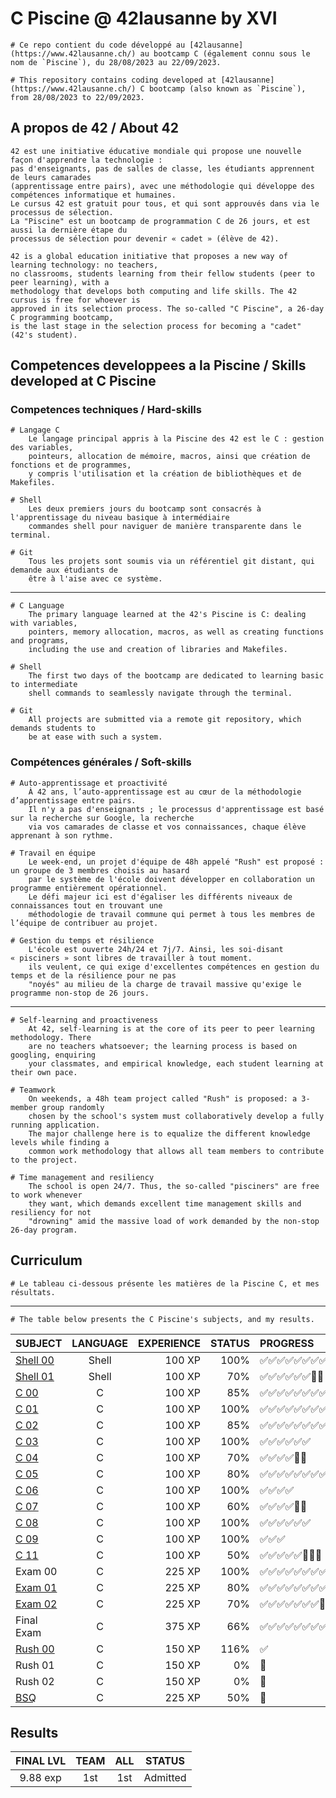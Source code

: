 # C Piscine @ 42lausanne by XVI

	# Ce repo contient du code développé au [42lausanne](https://www.42lausanne.ch/) au bootcamp C (également connu sous le nom de `Piscine`), du 28/08/2023 au 22/09/2023.
	
	# This repository contains coding developed at [42lausanne](https://www.42lausanne.ch/) C bootcamp (also known as `Piscine`), from 28/08/2023 to 22/09/2023.

## A propos de 42 / About 42

	42 est une initiative éducative mondiale qui propose une nouvelle façon d'apprendre la technologie :
	pas d'enseignants, pas de salles de classe, les étudiants apprennent de leurs camarades
	(apprentissage entre pairs), avec une méthodologie qui développe des compétences informatique et humaines.
	Le cursus 42 est gratuit pour tous, et qui sont approuvés dans via le processus de sélection.
	La "Piscine" est un bootcamp de programmation C de 26 jours, et est aussi la dernière étape du
	processus de sélection pour devenir « cadet » (élève de 42).

	42 is a global education initiative that proposes a new way of learning technology: no teachers,
	no classrooms, students learning from their fellow students (peer to peer learning), with a
	methodology that develops both computing and life skills. The 42 cursus is free for whoever is
	approved in its selection process. The so-called "C Piscine", a 26-day C programming bootcamp,
	is the last stage in the selection process for becoming a "cadet" (42's student). 

## Competences developpees a la Piscine / Skills developed at C Piscine

### Competences techniques / Hard-skills

	# Langage C
		Le langage principal appris à la Piscine des 42 est le C : gestion des variables,
		pointeurs, allocation de mémoire, macros, ainsi que création de fonctions et de programmes,
		y compris l'utilisation et la création de bibliothèques et de Makefiles.

	# Shell
		Les deux premiers jours du bootcamp sont consacrés à l'apprentissage du niveau basique à intermédiaire
		commandes shell pour naviguer de manière transparente dans le terminal.

	# Git
		Tous les projets sont soumis via un référentiel git distant, qui demande aux étudiants de
		être à l'aise avec ce système.
----------------------------------------------------------------------------------------------------------------------------------

	# C Language
		The primary language learned at the 42's Piscine is C: dealing with variables,
		pointers, memory allocation, macros, as well as creating functions and programs,
		including the use and creation of libraries and Makefiles.

	# Shell
		The first two days of the bootcamp are dedicated to learning basic to intermediate
		shell commands to seamlessly navigate through the terminal.

	# Git
		All projects are submitted via a remote git repository, which demands students to
		be at ease with such a system.

### Compétences générales / Soft-skills

	# Auto-apprentissage et proactivité
		À 42 ans, l’auto-apprentissage est au cœur de la méthodologie d’apprentissage entre pairs.
		Il n'y a pas d'enseignants ; le processus d'apprentissage est basé sur la recherche sur Google, la recherche
		via vos camarades de classe et vos connaissances, chaque élève apprenant à son rythme.

	# Travail en équipe
		Le week-end, un projet d'équipe de 48h appelé "Rush" est proposé : un groupe de 3 membres choisis au hasard
		par le système de l'école doivent développer en collaboration un programme entièrement opérationnel.
		Le défi majeur ici est d'égaliser les différents niveaux de connaissances tout en trouvant une
		méthodologie de travail commune qui permet à tous les membres de l’équipe de contribuer au projet.

	# Gestion du temps et résilience
		L'école est ouverte 24h/24 et 7j/7. Ainsi, les soi-disant « pisciners » sont libres de travailler à tout moment.
		ils veulent, ce qui exige d'excellentes compétences en gestion du temps et de la résilience pour ne pas
		"noyés" au milieu de la charge de travail massive qu'exige le programme non-stop de 26 jours.	

----------------------------------------------------------------------------------------------------------------------------------

	# Self-learning and proactiveness
		At 42, self-learning is at the core of its peer to peer learning methodology. There
		are no teachers whatsoever; the learning process is based on googling, enquiring
		your classmates, and empirical knowledge, each student learning at their own pace.

	# Teamwork
		On weekends, a 48h team project called "Rush" is proposed: a 3-member group randomly
		chosen by the school's system must collaboratively develop a fully running application.
		The major challenge here is to equalize the different knowledge levels while finding a
		common work methodology that allows all team members to contribute to the project.

	# Time management and resiliency
		The school is open 24/7. Thus, the so-called "pisciners" are free to work whenever
		they want, which demands excellent time management skills and resiliency for not
		"drowning" amid the massive load of work demanded by the non-stop 26-day program.

## Curriculum

	# Le tableau ci-dessous présente les matières de la Piscine C, et mes résultats.
----------------------------------------------------------------------------------------------------------------------------------

	# The table below presents the C Piscine's subjects, and my results.

|SUBJECT			|LANGUAGE	|EXPERIENCE	|STATUS		|PROGRESS
|:--				|:-:		|--:		|--:		|:--
|[Shell 00](./shell00)		|Shell		|100 XP		|100%		|✅✅✅✅✅✅✅✅✅✅
|[Shell 01](./shell01)		|Shell		|100 XP		|70%		|✅✅✅✅✅✅🔲🔲
|[C 00](./C00)			|C			|100 XP		|85%	|✅✅✅✅✅✅✅✅🔲
|[C 01](./C01)			|C			|100 XP		|100%	|✅✅✅✅✅✅✅✅✅
|[C 02](./C02)			|C			|100 XP		|85%	|✅✅✅✅✅✅✅✅✅✅✅✅🔲
|[C 03](./C03)			|C			|100 XP		|100%	|✅✅✅✅✅✅
|[C 04](./C04)			|C			|100 XP		|70%	|✅✅✅✅🔲🔲
|[C 05](./C05)			|C			|100 XP		|80%	|✅✅✅✅✅✅✅✅🔲
|[C 06](./C06)			|C			|100 XP		|100%	|✅✅✅✅
|[C 07](./C07)			|C			|100 XP		|60%	|✅✅✅✅🔲🔲
|[C 08](./C08)			|C			|100 XP		|100%	|✅✅✅✅✅✅
|[C 09](./C09)			|C			|100 XP		|100%	|✅✅✅
|[C 11](./C11)			|C			|100 XP		|50%	|✅✅✅✅✅🔲🔲🔲
|Exam 00			|C			|225 XP		|100%	|✅✅✅✅✅✅✅✅✅✅
|[Exam 01](./exam01)			|C				|225 XP		|80%	|✅✅✅✅✅✅✅✅🔲🔲
|[Exam 02](./exam02)			|C			|225 XP		|70%	|✅✅✅✅✅✅✅🔲🔲🔲
|Final Exam			|C			|375 XP		|66%	|✅✅✅✅✅✅✅✅✅✅✅🔲🔲🔲🔲🔲
|[Rush 00](./rush00)		|C			|150 XP		|116% 	|✅
|Rush 01		|C			|150 XP		|0%	|🔲
|Rush 02		|C			|150 XP		|0% 	|🔲
|[BSQ](./BSQ)			|C			|225 XP		|50%	|🔲

## Results

|FINAL LVL	|TEAM	|ALL	|STATUS
|:-:		|:-:	|:-:	|:-:
|9.88 exp	|1st	|1st	|Admitted
